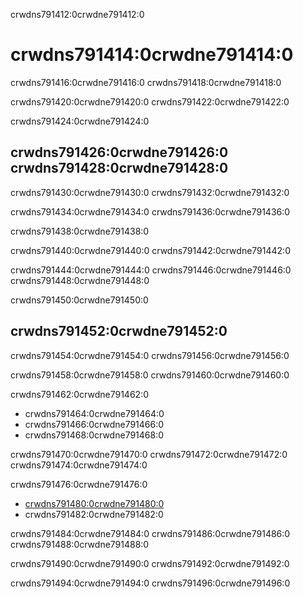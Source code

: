 crwdns791412:0crwdne791412:0
# crwdns791414:0crwdne791414:0

crwdns791416:0crwdne791416:0 crwdns791418:0crwdne791418:0

crwdns791420:0crwdne791420:0 crwdns791422:0crwdne791422:0

crwdns791424:0crwdne791424:0
## crwdns791426:0crwdne791426:0 crwdns791428:0crwdne791428:0

crwdns791430:0crwdne791430:0 crwdns791432:0crwdne791432:0

crwdns791434:0crwdne791434:0 crwdns791436:0crwdne791436:0

crwdns791438:0crwdne791438:0

crwdns791440:0crwdne791440:0 crwdns791442:0crwdne791442:0

crwdns791444:0crwdne791444:0 crwdns791446:0crwdne791446:0 crwdns791448:0crwdne791448:0

crwdns791450:0crwdne791450:0
## crwdns791452:0crwdne791452:0

crwdns791454:0crwdne791454:0 crwdns791456:0crwdne791456:0

crwdns791458:0crwdne791458:0 crwdns791460:0crwdne791460:0

crwdns791462:0crwdne791462:0
* crwdns791464:0crwdne791464:0
* crwdns791466:0crwdne791466:0
* crwdns791468:0crwdne791468:0

crwdns791470:0crwdne791470:0 crwdns791472:0crwdne791472:0 crwdns791474:0crwdne791474:0

crwdns791476:0crwdne791476:0
* [crwdns791480:0crwdne791480:0](crwdns791478:0crwdne791478:0)
* crwdns791482:0crwdne791482:0

crwdns791484:0crwdne791484:0 crwdns791486:0crwdne791486:0 crwdns791488:0crwdne791488:0

crwdns791490:0crwdne791490:0 crwdns791492:0crwdne791492:0

crwdns791494:0crwdne791494:0 crwdns791496:0crwdne791496:0
